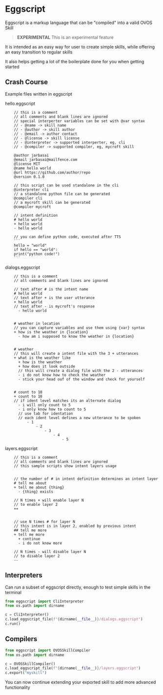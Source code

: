 # Eggscript

Eggscript is a markup language that can be "compiled" into a valid OVOS Skill

> **EXPERIMENTAL** This is an experimental feature

It is intended as an easy way for user to create simple skills, while offering an easy transition to regular skills

It also helps getting a lot of the boilerplate done for you when getting started

## Crash Course

Example files written in eggscript



hello.eggscript

        // this is a comment
        // all comments and blank lines are ignored
        // special interperter variables can be set with @var syntax
        // - @name -> skill name
        // - @author -> skill author
        // - @email -> author contact
        // - @license -> skill license
        // - @interpreter -> supported interperter, eg, cli
        // - @compiler -> supported compiler, eg, mycroft skill
        
        @author jarbasai
        @email jarbasai@mailfence.com
        @license MIT
        @name hello world
        @url https://github.com/author/repo
        @version 0.1.0
        
        // this script can be used standalone in the cli
        @interpreter cli
        // a standalone python file can be generated
        @compiler cli
        // a mycroft skill can be generated
        @compiler mycroft
        
        // intent definition
        # hello world
        + hello world
        - hello world
        
        // you can define python code, executed after TTS
        ```
        hello = "world"
        if hello == "world":
        print("python code!")
        ```

dialogs.eggscript


        // this is a comment
        // all comments and blank lines are ignored
        
        // text after # is the intent name
        # hello world
        // text after + is the user utterance
        + hello world
        // text after - is mycroft's response
          - hello world
        
        
        # weather in location
        // you can capture variables and use them using {var} syntax
        + how is the weather in {location}
          - how am i supposed to know the weather in {location}
        
        
        # weather
        // this will create a intent file with the 3 + utterances
        + what is the weather like
          + how is the weather
          + how does it look outside
          // this will create a dialog file with the 2 - utterances
          - i do not know how to check the weather
          - stick your head ouf of the window and check for yourself
        
        
        # count to 10
        + count to 10
        // if ident level matches its an alternate dialog
          - i will only count to 5
          - i only know how to count to 5
          // use tab for identation
          // each ident level defines a new utterance to be spoken
              - 1
                  - 2
                      - 3
                          - 4
                              - 5
        
        

layers.eggscript


        // this is a comment
        // all comments and blank lines are ignored
        // this sample scripts show intent layers usage
        
        
        // the number of # in intent definition determines an intent layer
        # tell me about
        + tell me about {thing}
          - {thing} exists
        
        // N times + will enable layer N
        // to enable layer 2
        ++
        
        
        // use N times # for layer N
        // this intent is in layer 2, enabled by previous intent
        ## tell me more
        + tell me more
          + continue
          - i do not know more
        
        // N times - will disable layer N
        // to disable layer 2
        --




## Interpreters

Can run a subset of eggscript directly, enough to test simple skills in the terminal

```python
from eggscript import CliInterpreter
from os.path import dirname

c = CliInterpreter()
c.load_eggscript_file(f"{dirname(__file__)}/dialogs.eggscript")
c.run()

```

## Compilers

```python
from eggscript import OVOSSkillCompiler
from os.path import dirname

c = OVOSSkillCompiler()
c.load_eggscript_file(f"{dirname(__file__)}/layers.eggscript")
c.export("myskill")
```

You can now continue extending your exported skill to add more advanced functionality